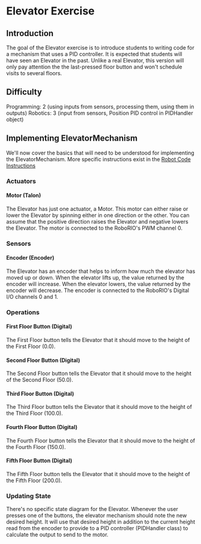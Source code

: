 # Elevator Exercise

## Introduction
The goal of the Elevator exercise is to introduce students to writing code for a mechanism that uses a PID controller.  It is expected that students will have seen an Elevator in the past.  Unlike a real Elevator, this version will only pay attention the the last-pressed floor button and won't schedule visits to several floors.

## Difficulty
Programming: 2 (using inputs from sensors, processing them, using them in outputs)
Robotics: 3 (input from sensors, Position PID control in PIDHandler object)

## Implementing ElevatorMechanism
We'll now cover the basics that will need to be understood for implementing the ElevatorMechanism.  More specific instructions exist in the [Robot Code Instructions](#/RobotCodeInstructions/RobotCodeInstructions.md)

### Actuators
#### Motor (Talon)
The Elevator has just one actuator, a Motor.  This motor can either raise or lower the Elevator by spinning either in one direction or the other.  You can assume that the positive direction raises the Elevator and negative lowers the Elevator.  The motor is connected to the RoboRIO's PWM channel 0.

### Sensors
#### Encoder (Encoder)
The Elevator has an encoder that helps to inform how much the elevator has moved up or down.  When the elevator lifts up, the value returned by the encoder will increase.  When the elevator lowers, the value returned by the encoder will decrease.  The encoder is connected to the RoboRIO's Digital I/O channels 0 and 1.

### Operations
#### First Floor Button (Digital)
The First Floor button tells the Elevator that it should move to the height of the First Floor (0.0).

#### Second Floor Button (Digital)
The Second Floor button tells the Elevator that it should move to the height of the Second Floor (50.0).

#### Third Floor Button (Digital)
The Third Floor button tells the Elevator that it should move to the height of the Third Floor (100.0).

#### Fourth Floor Button (Digital)
The Fourth Floor button tells the Elevator that it should move to the height of the Fourth Floor (150.0).

#### Fifth Floor Button (Digital)
The Fifth Floor button tells the Elevator that it should move to the height of the Fifth Floor (200.0).

### Updating State
There's no specific state diagram for the Elevator.  Whenever the user presses one of the buttons, the elevator mechanism should note the new desired height.  It will use that desired height in addition to the current height read from the encoder to provide to a PID controller (PIDHandler class) to calculate the output to send to the motor.
